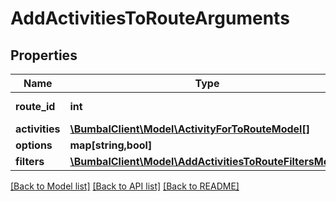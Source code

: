 # AddActivitiesToRouteArguments

## Properties
Name | Type | Description | Notes
------------ | ------------- | ------------- | -------------
**route_id** | **int** | Unique ID of Route | [optional] 
**activities** | [**\BumbalClient\Model\ActivityForToRouteModel[]**](ActivityForToRouteModel.md) |  | [optional] 
**options** | **map[string,bool]** |  | [optional] 
**filters** | [**\BumbalClient\Model\AddActivitiesToRouteFiltersModel**](AddActivitiesToRouteFiltersModel.md) |  | [optional] 

[[Back to Model list]](../README.md#documentation-for-models) [[Back to API list]](../README.md#documentation-for-api-endpoints) [[Back to README]](../README.md)



